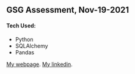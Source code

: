 ## GSG Assessment, Nov-19-2021

#### Tech Used:
 - Python
 - SQLAlchemy
 - Pandas

[My webpage](www.noamblanks.com).
[My linkedin](https://www.linkedin.com/in/noam-blanks/).
